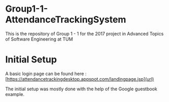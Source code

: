 # Group1-1-AttendanceTrackingSystem
This is the repository of Group 1 - 1 for the 2017 project in Advanced Topics of Software Engineering at TUM

# Initial Setup

A basic login page can be found here : [https://attendancetrackingdesktop.appspot.com/landingpage.jsp](url)

The initial setup was mostly done with the help of the Google guestbook example.

